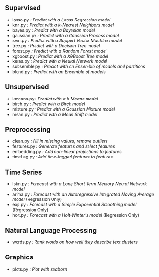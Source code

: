 ## Supervised
- lasso.py     *: Predict with a Lasso Regression model*
- knn.py       *: Predict with a k-Nearest Neighbors model*
- bayes.py     *: Predict with a Bayesian model*
- gaussian.py  *: Predict with a Gaussian Process model*
- svm.py       *: Predict with a Support Vector Machine model*
- tree.py      *: Predict with a Decision Tree model*
- forest.py    *: Predict with a Random Forest model*
- xgboost.py   *: Predict with a XGBoost Tree model*
- keras.py     *: Predict with a Neural Network model*
- subsemble.py *: Predict with an Ensemble of models and partitions*
- blend.py     *: Predict with an Ensemble of models*

## Unsupervised
- kmeans.py *: Predict with a k-Means model*
- birch.py *: Predict with a Birch model*
- mixture.py *: Predict with a Gaussian Mixture model*
- mean.py *: Predict with a Mean Shift model*

## Preprocessing
- clean.py *: Fill in missing values, remove outliers*
- features.py *: Generate features and select features*
- embedding.py *: Add non-linear projections to features*
- timeLag.py *: Add time-lagged features to features*

## Time Series
- lstm.py *: Forecast with a Long Short Term Memory Neural Network model*
- arima.py *: Forecast with an Autoregressive Integrated Moving Average model* (Regression Only)
- exp.py *: Forecast with a Simple Exponential Smoothing model* (Regression Only)
- holt.py *: Forecast with a Holt-Winter's model* (Regression Only)

## Natural Language Processing
- words.py *: Rank words on how well they describe text clusters*

## Graphics
- plots.py *: Plot with seaborn*
